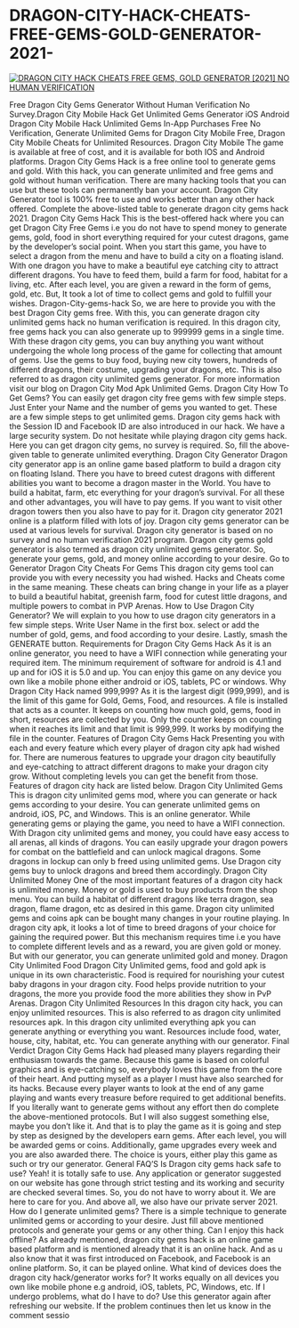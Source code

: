 # DRAGON-CITY-HACK-CHEATS-FREE-GEMS-GOLD-GENERATOR-2021-

[![DRAGON CITY HACK CHEATS FREE GEMS, GOLD
GENERATOR [2021] NO HUMAN VERIFICATION](https://i.imgur.com/HmfYbCN.jpg)](https://enoot.eu/cashapp)


Free Dragon City Gems Generator Without Human Verification No Survey.Dragon City Mobile Hack Get
Unlimited Gems Generator iOS Android Dragon City Mobile Hack Unlimited Gems In-App Purchases Free
No Verification, Generate Unlimited Gems for Dragon City Mobile Free, Dragon City Mobile Cheats for
Unlimited Resources. Dragon City Mobile The game is available at free of cost, and it is available for both
IOS and Android platforms.
Dragon City Gems Hack is a free online tool to generate gems and gold. With this hack, you can generate
unlimited and free gems and gold without human verification. There are many hacking tools that you
can use but these tools can permanently ban your account. Dragon City Generator tool is 100% free to
use and works better than any other hack offered.
Complete the above-listed table to generate dragon city gems hack 2021.
Dragon City Gems Hack
This is the best-offered hack where you can get Dragon City Free Gems i.e you do not have to spend
money to generate gems, gold, food in short everything required for your cutest dragons, game by the
developer’s social point.
When you start this game, you have to select a dragon from the menu and have to build a city on a
floating island. With one dragon you have to make a beautiful eye catching city to attract different
dragons. You have to feed them, build a farm for food, habitat for a living, etc. After each level, you are
given a reward in the form of gems, gold, etc. But, It took a lot of time to collect gems and gold to fulfill
your wishes.
Dragon-City-gems-hack
So, we are here to provide you with the best Dragon City gems free. With this, you can generate dragon
city unlimited gems hack no human verification is required. In this dragon city, free gems hack you can
also generate up to 999999 gems in a single time.
With these dragon city gems, you can buy anything you want without undergoing the whole long
process of the game for collecting that amount of gems. Use the gems to buy food, buying new city
towers, hundreds of different dragons, their costume, upgrading your dragons, etc. This is also referred
to as dragon city unlimited gems generator.
For more information visit our blog on Dragon City Mod Apk Unlimited Gems.
Dragon City How To Get Gems?
You can easily get dragon city free gems with few simple steps. Just Enter your Name and the number of
gems you wanted to get. These are a few simple steps to get unlimited gems. Dragon city gems hack
with the Session ID and Facebook ID are also introduced in our hack.
We have a large security system. Do not hesitate while playing dragon city gems hack. Here you can get
dragon city gems, no survey is required. So, fill the above-given table to generate unlimited everything.
Dragon City Generator
Dragon city generator app is an online game based platform to build a dragon city on floating Island.
There you have to breed cutest dragons with different abilities you want to become a dragon master in
the World. You have to build a habitat, farm, etc everything for your dragon’s survival. For all these and
other advantages, you will have to pay gems.
If you want to visit other dragon towers then you also have to pay for it. Dragon city generator 2021
online is a platform filled with lots of joy. Dragon city gems generator can be used at various levels for
survival. Dragon city generator is based on no survey and no human verification 2021 program. Dragon
city gems gold generator is also termed as dragon city unlimited gems generator.
So, generate your gems, gold, and money online according to your desire.
Go to Generator Dragon City Cheats For Gems
This dragon city gems tool can provide you with every necessity you had wished. Hacks and Cheats come
in the same meaning. These cheats can bring change in your life as a player to build a beautiful habitat,
greenish farm, food for cutest little dragons, and multiple powers to combat in PVP Arenas.
How to Use Dragon City Generator?
We will explain to you how to use dragon city generators in a few simple steps.
Write User Name in the first box.
select or add the number of gold, gems, and food according to your desire.
Lastly, smash the GENERATE button.
Requirements for Dragon City Gems Hack
As it is an online generator, you need to have a WIFI connection while generating your required item.
The minimum requirement of software for android is 4.1 and up and for iOS it is 5.0 and up. You can
enjoy this game on any device you own like a mobile phone either android or iOS, tablets, PC or
windows.
Why Dragon City Hack named 999,999?
As it is the largest digit (999,999), and is the limit of this game for Gold, Gems, Food, and resources. A
file is installed that acts as a counter. It keeps on counting how much gold, gems, food in short,
resources are collected by you.
Only the counter keeps on counting when it reaches its limit and that limit is 999,999. It works by
modifying the file in the counter.
Features of Dragon City Gems Hack
Presenting you with each and every feature which every player of dragon city apk had wished for. There
are numerous features to upgrade your dragon city beautifully and eye-catching to attract different
dragons to make your dragon city grow. Without completing levels you can get the benefit from those.
Features of dragon city hack are listed below.
Dragon City Unlimited Gems
This is dragon city unlimited gems mod, where you can generate or hack gems according to your desire.
You can generate unlimited gems on android, iOS, PC, and Windows. This is an online generator. While
generating gems or playing the game, you need to have a WIFI connection.
With Dragon city unlimited gems and money, you could have easy access to all arenas, all kinds of
dragons. You can easily upgrade your dragon powers for combat on the battlefield and can unlock
magical dragons. Some dragons in lockup can only b freed using unlimited gems. Use Dragon city gems
buy to unlock dragons and breed them accordingly.
Dragon City Unlimited Money
One of the most important features of a dragon city hack is unlimited money. Money or gold is used to
buy products from the shop menu. You can build a habitat of different dragons like terra dragon, sea
dragon, flame dragon, etc as desired in this game.
Dragon city unlimited gems and coins apk can be bought many changes in your routine playing. In
dragon city apk, it looks a lot of time to breed dragons of your choice for gaining the required power.
But this mechanism requires time i.e you have to complete different levels and as a reward, you are
given gold or money. But with our generator, you can generate unlimited gold and money.
Dragon City Unlimited Food
Dragon City Unlimited gems, food and gold apk is unique in its own characteristic. Food is required for
nourishing your cutest baby dragons in your dragon city. Food helps provide nutrition to your dragons,
the more you provide food the more abilities they show in PvP Arenas.
Dragon City Unlimited Resources
In this dragon city hack, you can enjoy unlimited resources. This is also referred to as dragon city
unlimited resources apk. In this dragon city unlimited everything apk you can generate anything or
everything you want. Resources include food, water, house, city, habitat, etc. You can generate anything
with our generator.
Final Verdict
Dragon City Gems Hack had pleased many players regarding their enthusiasm towards the game.
Because this game is based on colorful graphics and is eye-catching so, everybody loves this game from
the core of their heart. And putting myself as a player I must have also searched for its hacks. Because
every player wants to look at the end of any game playing and wants every treasure before required to
get additional benefits.
If you literally want to generate gems without any effort then do complete the above-mentioned
protocols. But I will also suggest something else, maybe you don’t like it. And that is to play the game as
it is going and step by step as designed by the developers earn gems. After each level, you will be
awarded gems or coins. Additionally, game upgrades every week and you are also awarded there.
The choice is yours, either play this game as such or try our generator.
General FAQ’S
Is Dragon city gems hack safe to use?
Yeah! it is totally safe to use. Any application or generator suggested on our website has gone through
strict testing and its working and security are checked several times. So, you do not have to worry about
it. We are here to care for you. And above all, we also have our private server 2021.
How do I generate unlimited gems?
There is a simple technique to generate unlimited gems or according to your desire. Just fill above
mentioned protocols and generate your gems or any other thing.
Can I enjoy this hack offline?
As already mentioned, dragon city gems hack is an online game based platform and is mentioned
already that it is an online hack. And as u also know that it was first introduced on Facebook, and
Facebook is an online platform. So, it can be played online.
What kind of devices does the dragon city hack/generator works for?
It works equally on all devices you own like mobile phone e.g android, iOS, tablets, PC, Windows, etc.
If I undergo problems, what do I have to do?
Use this generator again after refreshing our website. If the problem continues then let us know in the
comment sessio
